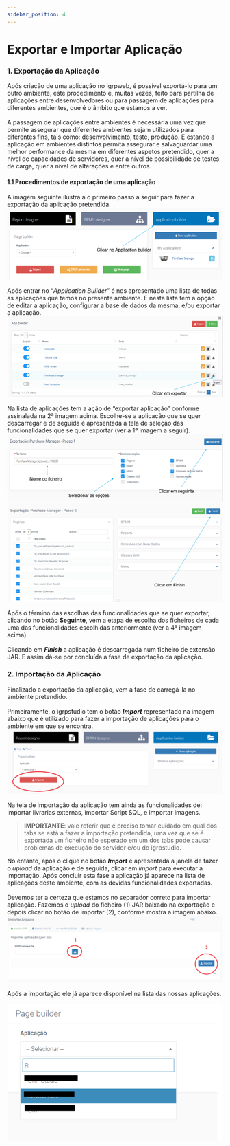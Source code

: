 ```yaml
---
sidebar_position: 4
---
```


# Exportar e Importar Aplicação

### 1. Exportação da Aplicação

Após criação de uma aplicação no igrpweb, é possível exportá-lo para um outro ambiente, este procedimento é, muitas vezes, feito para partilha de aplicações entre desenvolvedores ou para passagem de aplicações para diferentes ambientes, que é o âmbito que estamos a ver.<br></br>
A passagem de aplicações entre ambientes é necessária uma vez que permite assegurar que diferentes ambientes sejam utilizados para diferentes fins, tais como: desenvolvimento, teste, produção. E estando a aplicação em ambientes distintos permita assegurar e salvaguardar uma melhor performance da mesma em diferentes aspetos pretendido, quer a nível de capacidades de servidores, quer a nível de possibilidade de testes de carga, quer a nível de alterações e entre outros.

#### 1.1 Procedimentos de exportação de uma aplicação

A imagem seguinte ilustra a o primeiro passo a seguir para fazer a exportação da aplicação pretendida.
![Clicar no Application Builder](img/clickAppBuilder.png)

Após entrar no “_Application Builder_” é nos apresentado uma lista de todas as aplicações que temos no presente ambiente. E nesta lista tem a opção de editar a aplicação, configurar a base de dados da mesma, e/ou exportar a aplicação.
![Lista de aplicações criadas](img/listAppCriadas.png)

Na lista de aplicações tem a ação de “exportar aplicação” conforme assinalada na 2ª imagem acima. Escolhe-se a aplicação que se quer descarregar e de seguida é apresentada a tela de seleção das funcionalidades que se quer exportar (ver a 1ª imagem a seguir).
![Seleção das funcionalidades pretendidas](img/selectFuncionalidadesPretendidas.png)
![Escolha de ficheiros a serem exportados](img/escolherFilesAExportar.png)

Após o término das escolhas das funcionalidades que se quer exportar, clicando no botão **Seguinte**, vem a etapa de escolha dos ficheiros de cada uma das funcionalidades escolhidas anteriormente (ver a 4ª imagem acima).<br></br>
Clicando em **_Finish_** a aplicação é descarregada num ficheiro de extensão JAR. E assim dá-se por concluída a fase de exportação da aplicação.

### 2. Importação da Aplicação

Finalizado a exportação da aplicação, vem a fase de carregá-la no ambiente pretendido.<br></br>
Primeiramente, o igrpstudio tem o botão **_Import_** representado na imagem abaixo que é utilizado para fazer a importação de aplicações para o ambiente em que se encontra.
![Botão de Import da aplicação](img/BtnimportApp.png)

Na tela de importação da aplicação tem ainda as funcionalidades de: importar livrarias externas, importar Script SQL, e importar imagens.

> **IMPORTANTE**: vale referir que é preciso tomar cuidado em qual dos tabs se está a fazer a importação pretendida, uma vez que se é exportada um ficheiro não esperado em um dos tabs pode causar problemas de execução do servidor e/ou do igrpstudio.

No entanto, após o clique no botão **_Import_** é apresentada a janela de fazer o _upload_ da aplicação e de seguida, clicar em _import_ para executar a importação. Após concluir esta fase a aplicação já aparece na lista de aplicações deste ambiente, com as devidas funcionalidades exportadas.<br></br>
Devemos ter a certeza que estamos no separador correto para importar aplicação. Fazemos o _upload_ do ficheiro (1) JAR baixado na exportação e depois clicar no botão de importar (2), conforme mostra a imagem abaixo.
![ Import da aplicação](img/importApp.png)

Após a importação ele já aparece disponível na lista das nossas aplicações.<br></br>
![Lista de aplicações no Page Builder](img/listAppPageBuilder.png)







